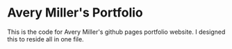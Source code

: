 # Avery Miller's Portfolio
This is the code for Avery Miller's github pages portfolio website. I designed this to reside all in one file.
